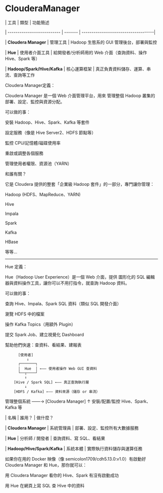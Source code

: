 # ClouderaManager

| 工具                          | 類型      | 功能簡述   

| --------------------------- | ------- | -------------------------------------|

| **Cloudera Manager**        | 管理工具    | Hadoop 生態系的 GUI 管理後台，部署與監控  

| **Hue**                     | 使用者介面工具 | 給開發者/分析師用的 Web 介面（查詢資料、操作 Hive、Spark 等） 

| **Hadoop/Spark/Hive/Kafka** | 核心運算框架  | 真正負責資料儲存、運算、串流、查詢等工作                    

Cloudera Manager定義：

Cloudera Manager 是一個 Web 介面管理平台，用來 管理整個 Hadoop 叢集的部署、設定、監控與資源分配。

可以做的事：

安裝 Hadoop、Hive、Spark、Kafka 等套件

設定服務（像是 Hive Server2、HDFS 節點等）

監控 CPU/記憶體/磁碟使用率

重啟或調整各個服務

管理使用者權限、資源池（YARN）

和誰有關？

它是 Cloudera 提供的整套「企業級 Hadoop 套件」的一部分，專門讓你管理：

Hadoop (HDFS、MapReduce、YARN)

Hive

Impala

Spark

Kafka

HBase

等等...

---------------------------------------------------------------------------------------------------------------------------------------------------------------

Hue 定義：

Hue（Hadoop User Experience）是一個 Web 介面，提供 圖形化的 SQL 編輯器與資料操作工具，讓你可以不用打指令，就查詢 Hadoop 資料。

可以做的事：

查詢 Hive、Impala、Spark SQL 資料（類似 SQL 開發介面）

瀏覽 HDFS 中的檔案

操作 Kafka Topics（用額外 Plugin）

提交 Spark Job、建立視覺化 Dashboard

幫助他們快速：查資料、看結果、建報表

          [使用者]
              ↓
          ┌───────┐
          │  Hue  │ ←—— 使用者操作 Web GUI 查資料
          └──┬────┘
             ↓
        [Hive / Spark SQL] ←—— 真正查詢執行層
             ↓
        [HDFS / Kafka] ←—— 資料來源（儲存 or 串流）

管理整個系統 ——→ [Cloudera Manager]
                     ↑
         安裝/配置/監控 Hive、Spark、Kafka 等

| 名稱                          | 誰用？       | 做什麼？           

| **Cloudera Manager**          | 系統管理員     | 部署、設定、監控所有大數據服務 

| **Hue**                       | 分析師 / 開發者 | 查詢資料、寫 SQL、看結果  

| **Hadoop/Hive/Spark/Kafka**   | 系統本體      | 實際執行資料儲存與運算任務   

如果你在用的 Docker 映像（像 semicolon1709/cdh5.13.0:v1.0）有啟動好 Cloudera Manager 和 Hue，那你就可以：

用 Cloudera Manager 看你的 Hive、Spark 有沒有啟動成功

用 Hue 在網頁上寫 SQL 查 Hive 中的資料


